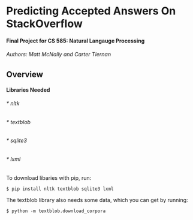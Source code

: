 # Predicting Accepted Answers On StackOverflow
#### Final Project for CS 585: Natural Langauge Processing
###### Authors: Matt McNally and Carter Tiernan

## Overview
#### Libraries Needed
###### * nltk
###### * textblob
###### * sqlite3
###### * lxml

To download libaries with pip, run:
```
$ pip install nltk textblob sqlite3 lxml
```
The textblob library also needs some data, which you can get by running:
```
$ python -m textblob.download_corpora
```

